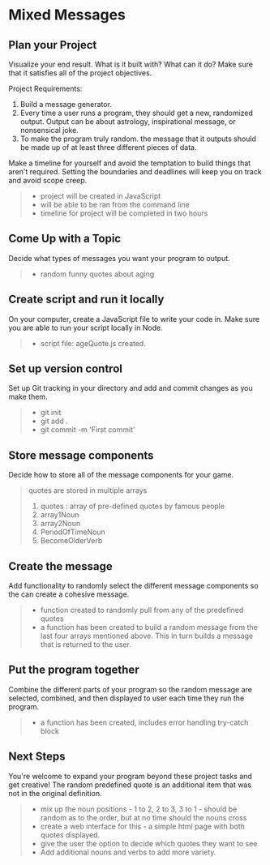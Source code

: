 # Mixed Messages

## Plan your Project
Visualize your end result. What is it built with? What can it do? Make sure that it satisfies all of the project objectives.

Project Requirements:
1. Build a message generator.
2. Every time a user runs a program, they should get a new, randomized output. Output can be about astrology, inspirational message, or nonsensical joke.
3. To make the program truly random. the message that it outputs should be made up of at least three different pieces of data.

Make a timeline for yourself and avoid the temptation to build things that aren't required. Setting the boundaries and deadlines will keep you on track and avoid scope creep.

>* project will be created in JavaScript
>* will be able to be ran from the command line
>* timeline for project will be completed in two hours

## Come Up with a Topic
Decide what types of messages you want your program to output.

>* random funny quotes about aging

## Create script and run it locally
On your computer, create a JavaScript file to write your code in. Make sure you are able to run your script locally in Node.

>* script file: ageQuote.js created.

## Set up version control
Set up Git tracking in your directory and add and commit changes as you make them.

>* git init
>* git add .
>* git commit -m 'First commit'

## Store message components
Decide how to store all of the message components for your game.

>quotes are stored in multiple arrays
>1. quotes : array of pre-defined quotes by famous people
>2. array1Noun
>3. array2Noun
>4. PeriodOfTimeNoun
>5. BecomeOlderVerb

## Create the message
Add functionality to randomly select the different message components so the can create a cohesive message.

>* function created to randomly pull from any of the predefined quotes
>* a function has been created to build a random message from the last four arrays mentioned above. This in turn builds a message that is returned to the user.

## Put the program together
Combine the different parts of your program so the random message are selected, combined, and then displayed to user each time they run the program.

>* a function has been created, includes error handling try-catch block

## Next Steps
You're welcome to expand your program beyond these project tasks and get creative! The random predefined quote is an additional item that was not in the original definition.

>* mix up the noun positions - 1 to 2, 2 to 3, 3 to 1 - should be random as to the order, but at no time should the nouns cross
>* create a web interface for this - a simple html page with both quotes displayed.
>* give the user the option to decide which quotes they want to see
>* Add additional nouns and verbs to add more variety.

